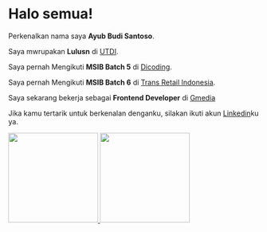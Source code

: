 # Halo semua! 

Perkenalkan nama saya **Ayub Budi Santoso**.

Saya mwrupakan **Lulusn** di [UTDI](https://www.utdi.ac.id/).

Saya pernah Mengikuti **MSIB Batch 5** di [Dicoding](https://www.dicoding.com/).

Saya pernah Mengikuti **MSIB Batch 6** di [Trans Retail Indonesia](https://www.linkedin.com/company/pt-trans-retail-indonesia/mycompany/verification/).

Saya sekarang bekerja sebagai **Frontend Developer** di [Gmedia](https://www.gmedia.id/)

Jika kamu tertarik untuk berkenalan denganku, silakan ikuti akun [Linkedin](https://www.linkedin.com/in/ayub09/)ku ya.

<p align="left">
<a href="https://github.com/Ayub-Bud">
  <img height="180em" src="https://github-readme-stats-eight-theta.vercel.app/api?username=Ayub-Budi&show_icons=true&theme=algolia&include_all_commits=true&count_private=true"/>
  <img height="180em" src="https://github-readme-stats-eight-theta.vercel.app/api/top-langs/?username=Ayub-Budi&layout=compact&langs_count=8&theme=algolia"/>
</a>
</p>
